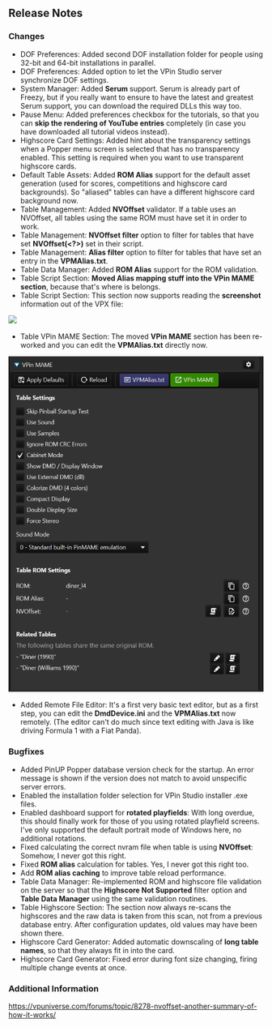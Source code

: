 ## Release Notes

### Changes

- DOF Preferences: Added second DOF installation folder for people using 32-bit and 64-bit installations in parallel.
- DOF Preferences: Added option to let the VPin Studio server synchronize DOF settings.
- System Manager: Added **Serum** support. Serum is already part of Freezy, but if you really want to ensure to have the latest and greatest Serum support, you can download the required DLLs this way too.
- Pause Menu: Added preferences checkbox for the tutorials, so that you can **skip the rendering of YouTube entries** completely (in case you have downloaded all tutorial videos instead).
- Highscore Card Settings: Added hint about the transparency settings when a Popper menu screen is selected that has no transparency enabled. This setting is required when you want to use transparent highscore cards.
- Default Table Assets: Added **ROM Alias** support for the default asset generation (used for scores, competitions and highscore card backgrounds). So "aliased" tables can have a different highscore card background now.
- Table Management: Added **NVOffset** validator. If a table uses an NVOffset, all tables using the same ROM must have set it in order to work.
- Table Management: **NVOffset filter** option to filter for tables that have set **NVOffset(<?>)** set in their script.
- Table Management: **Alias filter** option to filter for tables that have set an entry in the **VPMAlias.txt**.
- Table Data Manager: Added **ROM Alias** support for the ROM validation.
- Table Script Section: **Moved Alias mapping stuff into the VPin MAME section**, because that's where is belongs.
- Table Script Section: This section now supports reading the **screenshot** information out of the VPX file:

<img src="https://raw.githubusercontent.com/syd711/vpin-studio/main/documentation/tables/table-screenshot.png" width="600" />

- Table VPin MAME Section: The moved **VPin MAME** section has been re-worked and you can edit the **VPMAlias.txt** directly now.

<img src="https://raw.githubusercontent.com/syd711/vpin-studio/main/documentation/tables/mame.png" width="600" />

- Added Remote File Editor: It's a first very basic text editor, but as a first step, you can edit the **DmdDevice.ini** and the **VPMAlias.txt** now remotely. (The editor can't do much since text editing with Java is like driving Formula 1 with a Fiat Panda).

### Bugfixes

- Added PinUP Popper database version check for the startup. An error message is shown if the version does not match to avoid unspecific server errors.
- Enabled the installation folder selection for VPin Studio installer .exe files.
- Enabled dashboard support for **rotated playfields**: With long overdue, this should finally work for those of you using rotated playfield screens. I've only supported the default portrait mode of Windows here, no additional rotations.
- Fixed calculating the correct nvram file when table is using **NVOffset**: Somehow, I never got this right.
- Fixed **ROM alias** calculation for tables. Yes, I never got this right too.
- Add **ROM alias caching** to improve table reload performance.
- Table Data Manager: Re-implemented ROM and highscore file validation on the server so that the **Highscore Not Supported** filter option and **Table Data Manager** using the same validation routines.
- Table Highscore Section: The section now always re-scans the highscores and the raw data is taken from this scan, not from a previous database entry. After configuration updates, old values may have been shown there.
- Highscore Card Generator: Added automatic downscaling of **long table names**, so that they always fit in into the card.
- Highscore Card Generator: Fixed error during font size changing, firing multiple change events at once.


### Additional Information

https://vpuniverse.com/forums/topic/8278-nvoffset-another-summary-of-how-it-works/
